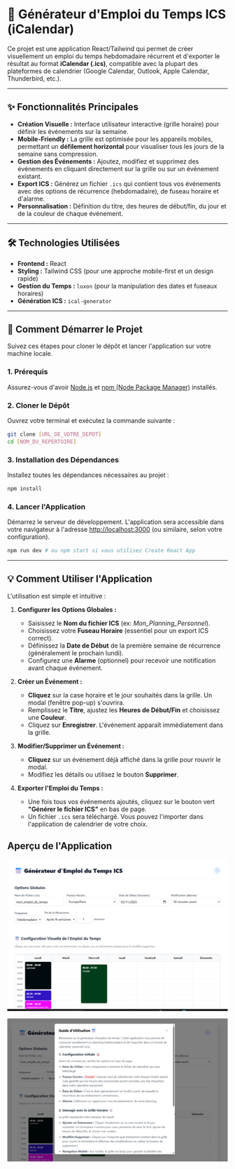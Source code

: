 # 📅 Générateur d'Emploi du Temps ICS (iCalendar)

Ce projet est une application React/Tailwind qui permet de créer visuellement un emploi du temps hebdomadaire récurrent et d'exporter le résultat au format **iCalendar (.ics)**, compatible avec la plupart des plateformes de calendrier (Google Calendar, Outlook, Apple Calendar, Thunderbird, etc.).

-----

## ✨ Fonctionnalités Principales

  * **Création Visuelle :** Interface utilisateur interactive (grille horaire) pour définir les événements sur la semaine.
  * **Mobile-Friendly :** La grille est optimisée pour les appareils mobiles, permettant un **défilement horizontal** pour visualiser tous les jours de la semaine sans compression.
  * **Gestion des Événements :** Ajoutez, modifiez et supprimez des événements en cliquant directement sur la grille ou sur un événement existant.
  * **Export ICS :** Générez un fichier `.ics` qui contient tous vos événements avec des options de récurrence (hebdomadaire), de fuseau horaire et d'alarme.
  * **Personnalisation :** Définition du titre, des heures de début/fin, du jour et de la couleur de chaque événement.

-----

## 🛠️ Technologies Utilisées

  * **Frontend :** React
  * **Styling :** Tailwind CSS (pour une approche mobile-first et un design rapide)
  * **Gestion du Temps :** `luxon` (pour la manipulation des dates et fuseaux horaires)
  * **Génération ICS :** `ical-generator`

-----

## 🚀 Comment Démarrer le Projet

Suivez ces étapes pour cloner le dépôt et lancer l'application sur votre machine locale.

### 1\. Prérequis

Assurez-vous d'avoir [Node.js](https://nodejs.org/) et [npm (Node Package Manager)](https://www.npmjs.com/get-npm) installés.

### 2\. Cloner le Dépôt

Ouvrez votre terminal et exécutez la commande suivante :

```bash
git clone [URL_DE_VOTRE_DEPOT]
cd [NOM_DU_REPERTOIRE]
```

### 3\. Installation des Dépendances

Installez toutes les dépendances nécessaires au projet :

```bash
npm install
```

### 4\. Lancer l'Application

Démarrez le serveur de développement. L'application sera accessible dans votre navigateur à l'adresse [http://localhost:3000](https://www.google.com/search?q=http://localhost:3000) (ou similaire, selon votre configuration).

```bash
npm run dev # ou npm start si vous utilisez Create React App
```

-----

## 💡 Comment Utiliser l'Application

L'utilisation est simple et intuitive :

1.  **Configurer les Options Globales :**

      * Saisissez le **Nom du fichier ICS** (ex: *Mon\_Planning\_Personnel*).
      * Choisissez votre **Fuseau Horaire** (essentiel pour un export ICS correct).
      * Définissez la **Date de Début** de la première semaine de récurrence (généralement le prochain lundi).
      * Configurez une **Alarme** (optionnel) pour recevoir une notification avant chaque événement.

2.  **Créer un Événement :**

      * **Cliquez** sur la case horaire et le jour souhaités dans la grille. Un modal (fenêtre pop-up) s'ouvrira.
      * Remplissez le **Titre**, ajustez les **Heures de Début/Fin** et choisissez une **Couleur**.
      * Cliquez sur **Enregistrer**. L'événement apparaît immédiatement dans la grille.

3.  **Modifier/Supprimer un Événement :**

      * **Cliquez** sur un événement déjà affiché dans la grille pour rouvrir le modal.
      * Modifiez les détails ou utilisez le bouton **Supprimer**.

4.  **Exporter l'Emploi du Temps :**

      * Une fois tous vos événements ajoutés, cliquez sur le bouton vert **"Générer le fichier ICS"** en bas de page.
      * Un fichier `.ics` sera téléchargé. Vous pouvez l'importer dans l'application de calendrier de votre choix.
        
## Aperçu de l'Application
![Capture d'écran de l'interface principale](src/assets/page1.png)

![Capture d'ecran du didactielle ou tuto](src/assets/page2.png)

